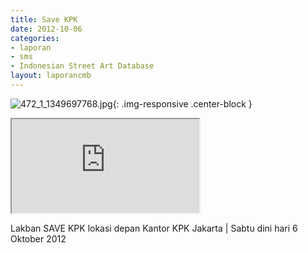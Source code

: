 ```yaml
---
title: Save KPK
date: 2012-10-06
categories:
- laporan
- sms
- Indonesian Street Art Database
layout: laporancmb
---
```


![472_1_1349697768.jpg](/uploads/472_1_1349697768.jpg){: .img-responsive .center-block }

<div class="embed-responsive embed-responsive-16by9"><iframe class="embed-responsive-item" src="https://youtu.be/ukJF-cQEAyk"></iframe></div>

Lakban SAVE KPK lokasi depan Kantor KPK Jakarta \| Sabtu dini hari 6 Oktober 2012
  
